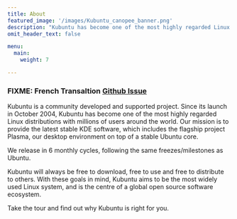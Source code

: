 ```yaml
---
title: About
featured_image: '/images/Kubuntu_canopee_banner.png'
description: "Kubuntu has become one of the most highly regarded Linux distributions with millions of users around the world"
omit_header_text: false

menu:
  main:
    weight: 7

---
```



### FIXME: French Transaltion [Github Issue](/link)

Kubuntu is a community developed and supported project. Since its launch in October 2004, Kubuntu has become one of the
most highly regarded Linux distributions with millions of users around the world.  Our mission is to provide the latest
stable KDE software, which includes the flagship project Plasma, our desktop environment on top of a stable Ubuntu core.

We release in 6 monthly cycles, following the same freezes/milestones as Ubuntu.

Kubuntu will always be free to download, free to use and free to distribute to others. With these goals in mind, 
Kubuntu aims to be the most widely used Linux system, and is the centre of a global open source software ecosystem.

Take the tour and find out why Kubuntu is right for you.